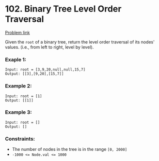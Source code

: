 # 102. Binary Tree Level Order Traversal

[Problem link](https://leetcode.com/problems/binary-tree-level-order-traversal/description/)

Given the ``root`` of a binary tree, return the level order traversal of its nodes' values. (i.e., from left to right, level by level).

### Exaple 1:
```
Input: root = [3,9,20,null,null,15,7]
Output: [[3],[9,20],[15,7]]
```

### Example 2:
```
Input: root = [1]
Output: [[1]]
```

### Example 3:
```
Input: root = []
Output: []
```

### Constraints:
- The number of nodes in the tree is in the range ``[0, 2000]``
- `-1000 <= Node.val <= 1000`